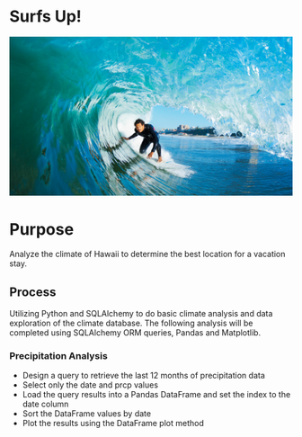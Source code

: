 # Surfs Up!

![Screenshot](Screenshots/surf.jpg "Screenshot")

# Purpose
Analyze the climate of Hawaii to determine the best location for a vacation stay.

## Process
Utilizing Python and SQLAlchemy to do basic climate analysis and data exploration of the climate database.  The following analysis will be completed using SQLAlchemy ORM queries, Pandas and Matplotlib.

### Precipitation Analysis
- Design a query to retrieve the last 12 months of precipitation data
- Select only the date and prcp values
- Load the query results into a Pandas DataFrame and set the index to the date column
- Sort the DataFrame values by date
- Plot the results using the DataFrame plot method